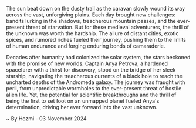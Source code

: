 
The sun beat down on the dusty trail as the caravan slowly wound its way across the vast, unforgiving plains. Each day brought new challenges: bandits lurking in the shadows, treacherous mountain passes, and the ever-present threat of starvation. But for these medieval adventurers, the thrill of the unknown was worth the hardship. The allure of distant cities, exotic spices, and rumored riches fueled their journey, pushing them to the limits of human endurance and forging enduring bonds of camaraderie.

Decades after humanity had colonized the solar system, the stars beckoned with the promise of new worlds. Captain Anya Petrova, a hardened spacefarer with a thirst for discovery, stood on the bridge of her sleek starship, navigating the treacherous currents of a black hole to reach the uncharted depths of the Andromeda galaxy. The journey was fraught with peril, from unpredictable wormholes to the ever-present threat of hostile alien life. Yet, the potential for scientific breakthroughs and the thrill of being the first to set foot on an unmapped planet fueled Anya's determination, driving her ever forward into the vast unknown. 

~ By Hozmi - 03 November 2024
